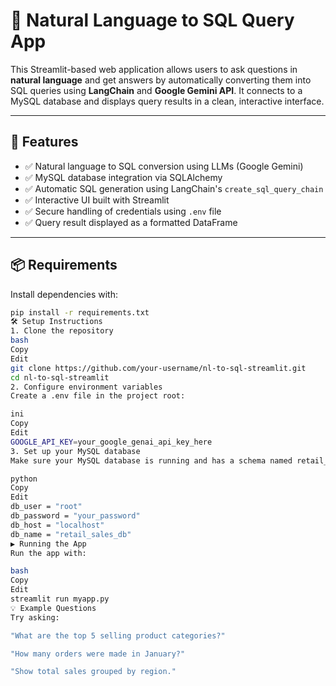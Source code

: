 # 🧠 Natural Language to SQL Query App

This Streamlit-based web application allows users to ask questions in **natural language** and get answers by automatically converting them into SQL queries using **LangChain** and **Google Gemini API**. It connects to a MySQL database and displays query results in a clean, interactive interface.

---

## 🚀 Features

- ✅ Natural language to SQL conversion using LLMs (Google Gemini)
- ✅ MySQL database integration via SQLAlchemy
- ✅ Automatic SQL generation using LangChain's `create_sql_query_chain`
- ✅ Interactive UI built with Streamlit
- ✅ Secure handling of credentials using `.env` file
- ✅ Query result displayed as a formatted DataFrame

---

## 📦 Requirements

Install dependencies with:

```bash
pip install -r requirements.txt
🛠️ Setup Instructions
1. Clone the repository
bash
Copy
Edit
git clone https://github.com/your-username/nl-to-sql-streamlit.git
cd nl-to-sql-streamlit
2. Configure environment variables
Create a .env file in the project root:

ini
Copy
Edit
GOOGLE_API_KEY=your_google_genai_api_key_here
3. Set up your MySQL database
Make sure your MySQL database is running and has a schema named retail_sales_db. Update these credentials in the script if needed:

python
Copy
Edit
db_user = "root"
db_password = "your_password"
db_host = "localhost"
db_name = "retail_sales_db"
▶️ Running the App
Run the app with:

bash
Copy
Edit
streamlit run myapp.py
💡 Example Questions
Try asking:

"What are the top 5 selling product categories?"

"How many orders were made in January?"

"Show total sales grouped by region."
